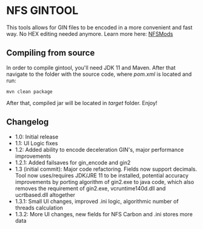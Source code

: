 # NFS GINTOOL

This tools allows for GIN files to be encoded in a more convenient and fast way. No HEX editing needed anymore. Learn more here: [NFSMods](https://nfsmods.xyz/mod/3499)

## Compiling from source

In order to compile gintool, you'll need JDK 11 and Maven. After that navigate to the folder with the source code, where _pom.xml_ is located and run:
```
mvn clean package
```
After that, compiled jar will be located in _target_ folder. Enjoy!

## Changelog

- 1.0: Initial release
- 1.1: UI Logic fixes
- 1.2: Added ability to encode deceleration GIN's, major performance improvements
- 1.2.1: Added failsaves for gin_encode and gin2
- 1.3 (initial commit): Major code refactoring. Fields now support decimals. Tool now uses/requires JDK/JRE 11 to be installed, potential accuracy improvements by porting algorithm of gin2.exe to java code, which also removes the requirement of gin2.exe, vcruntime140d.dll and ucrtbased.dll altogether
- 1.3.1: Small UI changes, improved .ini logic, algorithmic number of threads calculation
- 1.3.2: More UI changes, new fields for NFS Carbon and .ini stores more data
